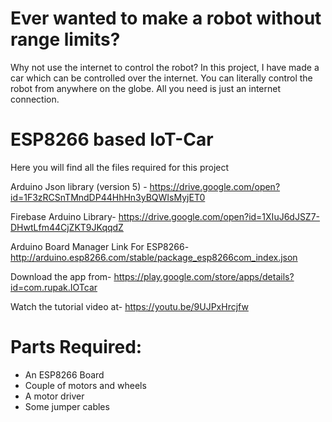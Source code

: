 # Ever wanted to make a robot without range limits?
Why not use the internet to control the robot?
In this project, I have made a car which can be controlled over the internet. You can literally control the robot from anywhere on the globe. All you need is just an internet connection.

# ESP8266 based IoT-Car
Here you will find all the files required for this project

Arduino Json library (version 5) -
https://drive.google.com/open?id=1F3zRCSnTMndDP44HhHn3yBQWIsMyjET0

Firebase Arduino Library-
https://drive.google.com/open?id=1XIuJ6dJSZ7-DHwtLfm44CjZKT9JKqqdZ

Arduino Board Manager Link For ESP8266-
http://arduino.esp8266.com/stable/package_esp8266com_index.json

Download the app from-
https://play.google.com/store/apps/details?id=com.rupak.IOTcar

Watch the tutorial video at-
https://youtu.be/9UJPxHrcjfw

# Parts Required:
- An ESP8266 Board
- Couple of motors and wheels
- A motor driver
- Some jumper cables
